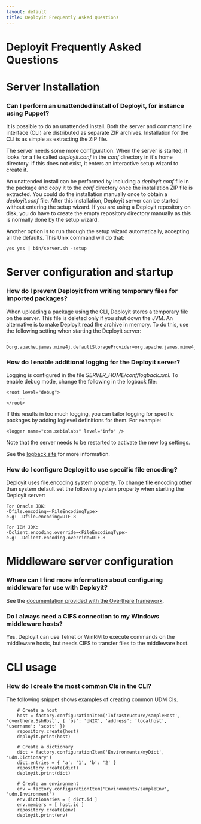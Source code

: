 ```yaml
---
layout: default
title: Deployit Frequently Asked Questions
---
```


# Deployit Frequently Asked Questions #

# Server Installation #

### Can I perform an unattended install of Deployit, for instance using Puppet? ###

It is possible to do an unattended install. Both the server and command line interface (CLI) are distributed as separate ZIP archives. Installation for the CLI is as simple as extracting the ZIP file.

The server needs some more configuration. When the server is started, it looks for a file called _deployit.conf_ in the _conf_ directory in it's home directory. If this does not exist, it enters an interactive setup wizard to create it.

An unattended install can be performed by including a _deployit.conf_ file in the package and copy it to the _conf_ directory once the installation ZIP file is extracted. You could do the installation manually once to obtain a _deployit.conf_ file. After this installation, Deployit server can be started without entering the setup wizard. If you are using a Deployit repository on disk, you do have to create the empty repository directory manually as this is normally done by the setup wizard.

Another option is to run through the setup wizard automatically, accepting all the defaults. This Unix command will do that:

	yes yes | bin/server.sh -setup

# Server configuration and startup #
	
### How do I prevent Deployit from writing temporary files for imported packages? ###

When uploading a package using the CLI, Deployit stores a temporary file on the server. This file is deleted only if you shut down the JVM. An alternative is to make Deployit read the archive in memory. To do this, use the following setting when starting the Deployit server:

	-Dorg.apache.james.mime4j.defaultStorageProvider=org.apache.james.mime4j.storage.MemoryStorageProvider

### How do I enable additional logging for the Deployit server? ###

Logging is configured in the file _SERVER\_HOME/conf/logback.xml_. To enable debug mode, change the following in the logback file:

	<root level="debug">
		...
	</root>
	
If this results in too much logging, you can tailor logging for specific packages by adding loglevel definitions for them. For example:
	
	<logger name="com.xebialabs" level="info" />

Note that the server needs to be restarted to activate the new log settings.

See the [logback site](http://logback.qos.ch/) for more information.

### How do I configure Deployit to use specific file encoding? ###

Deployit uses file.encoding system property. To change file encoding other than system default set the following system property when starting the Deployit server:

	For Oracle JDK:
	-Dfile.encoding=<FileEncodingType>
	e.g: -Dfile.encoding=UTF-8
	
	For IBM JDK:
	-Dclient.encoding.override=<FileEncodingType>
	e.g: -Dclient.encoding.override=UTF-8
	

# Middleware server configuration #

### Where can I find more information about configuring middleware for use with Deployit? ###

See the [documentation provided with the Overthere framework](https://github.com/xebialabs/overthere).

### Do I always need a CIFS connection to my Windows middleware hosts? ###

Yes. Deployit can use Telnet or WinRM to execute commands on the middleware hosts, but needs CIFS to transfer files to the middleware host.

# CLI usage #

### How do I create the most common CIs in the CLI? ###

The following snippet shows examples of creating common UDM CIs.

		# Create a host
		host = factory.configurationItem('Infrastructure/sampleHost', 'overthere.SshHost', { 'os': 'UNIX', 'address': 'localhost', 'username': 'scott' })
		repository.create(host)                                                                                                                          
		deployit.print(host)
		
		# Create a dictionary
		dict = factory.configurationItem('Environments/myDict', 'udm.Dictionary')
		dict.entries = { 'a': '1', 'b': '2' }
		repository.create(dict)
		deployit.print(dict)

		# Create an environment
		env = factory.configurationItem('Environments/sampleEnv', 'udm.Environment')
		env.dictionaries = [ dict.id ]
		env.members = [ host.id ]                                                                                                                        
		repository.create(env)
		deployit.print(env)
